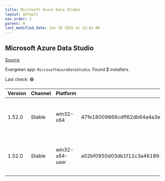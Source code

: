 ```yaml
---
title: Microsoft Azure Data Studio
layout: default
nav_order: 2
parent: M
last_modified_date: Jun 19 2025 at 12:42 AM
---
```


## Microsoft Azure Data Studio

[Source](https://docs.microsoft.com/en-us/sql/azure-data-studio/)

Evergreen app: `MicrosoftAzureDataStudio`. Found **2** installers.

Last check: 🟢

| Version | Channel | Platform       | Sha256                                                           | Type | URI                                                                                                                                                                                                                                                      |
| ------- | ------- | -------------- | ---------------------------------------------------------------- | ---- | -------------------------------------------------------------------------------------------------------------------------------------------------------------------------------------------------------------------------------------------------------- |
| 1.52.0  | Stable  | win32-x64      | 47fe18009866cdff62db64a4a3e2f8f072826a45b23e24006ceb6bde7eec907e | exe  | [https://download.microsoft.com/download/6b2bfeac-9c1b-4182-9a2f-ce86ff8cc371/azuredatastudio-windows-setup-1.52.0.exe](https://download.microsoft.com/download/6b2bfeac-9c1b-4182-9a2f-ce86ff8cc371/azuredatastudio-windows-setup-1.52.0.exe)           |
| 1.52.0  | Stable  | win32-x64-user | a02bf0950d03db1f11c3a46189302c79046f850f51d859239d63f82170d25d2d | exe  | [https://download.microsoft.com/download/6b2bfeac-9c1b-4182-9a2f-ce86ff8cc371/azuredatastudio-windows-user-setup-1.52.0.exe](https://download.microsoft.com/download/6b2bfeac-9c1b-4182-9a2f-ce86ff8cc371/azuredatastudio-windows-user-setup-1.52.0.exe) |
